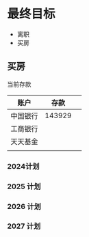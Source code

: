 
# 最终目标
+ 离职
+ 买房



## 买房


当前存款

| 账户   | 存款     |     |
| ---- | ------ | --- |
| 中国银行 | 143929 |     |
| 工商银行 |        |     |
| 天天基金 |        |     |
|      |        |     |



### 2024计划





### 2025 计划



### 2026 计划




### 2027 计划









